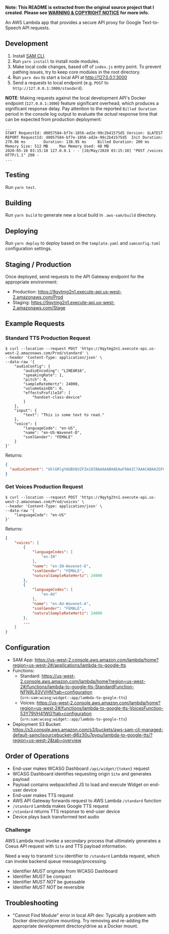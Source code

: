 **Note: This README is extracted from the original source project that I created. Please see [WARNING & COPYRIGHT NOTICE](https://github.com/GabeStah/portfolio-examples/#warning--copyright-notice) for more info.**

An AWS Lambda app that provides a secure API proxy for Google Text-to-Speech API requests.

## Development

1. Install [SAM CLI](https://docs.aws.amazon.com/serverless-application-model/latest/developerguide/serverless-sam-cli-install.html).
1. Run `yarn install` to install node modules.
1. Make local code changes, based off of `index.js` entry point. To prevent pathing issues, try to keep core modules in the root directory.
1. Run `yarn dev` to start a local API at http://127.0.0.1:3000
1. Send a requests to local endpoint (e.g. `POST` to `http://127.0.0.1:3000/standard`).

**NOTE**: Making requests against the local development API's Docker endpoint (`127.0.0.1:3000`) feature significant overhead, which produces a significant response delay. Pay attention to the reported `Billed Duration` period in the console log output to evaluate the _actual_ response time that can be expected from production deployment:

```
...
START RequestId: d0057584-bf7e-1856-ad2e-99c2b41575d5 Version: $LATEST
REPORT RequestId: d0057584-bf7e-1856-ad2e-99c2b41575d5  Init Duration: 270.06 ms        Duration: 138.95 ms     Billed Duration: 200 ms Memory Size: 512 MB     Max Memory Used: 48 MB
2020-05-10 03:15:10 127.0.0.1 - - [10/May/2020 03:15:10] "POST /voices HTTP/1.1" 200 -
...
```

## Testing

Run `yarn test`.

## Building

Run `yarn build` to generate new a local build in `.aws-sam/build` directory.

## Deploying

Run `yarn deploy` to deploy based on the `template.yaml` and `samconfig.toml` configuration settings.

## Staging / Production

Once deployed, send requests to the API Gateway endpoint for the appropriate environment:

- Production: https://9qytmg2n1.execute-api.us-west-2.amazonaws.com/Prod
- Staging: https://9qytmg2n1.execute-api.us-west-2.amazonaws.com/Stage

## Example Requests

### Standard TTS Production Request

```
$ curl --location --request POST 'https://9qytmg2n1.execute-api.us-west-2.amazonaws.com/Prod/standard' \
--header 'Content-Type: application/json' \
--data-raw '{
    "audioConfig": {
        "audioEncoding": "LINEAR16",
        "speakingRate": 1,
        "pitch": 0,
        "sampleRateHertz": 24000,
        "volumeGainDb": 0,
        "effectsProfileId": [
            "handset-class-device"
        ]
    },
    "input": {
        "text": "This is some text to read."
    },
    "voice": {
        "languageCode": "en-US",
        "name": "en-US-Wavenet-D",
        "ssmlGender": "FEMALE"
    }
}'
```

Returns:

```json
{
  "audioContent": "UklGRlgYAQBXQVZFZm10IBAAAAABAAEAwF0AAIC7AAACABAAZGF0[TRUNCATED]"
}
```

### Get Voices Production Request

```
$ curl --location --request POST 'https://9qytg2tn1.execute-api.us-west-2.amazonaws.com/Prod/voices' \
--header 'Content-Type: application/json' \
--data-raw '{
    "languageCode": "en-US"
}'
```

Returns:

```json
{
    "voices": [
        {
            "languageCodes": [
                "en-IN"
            ],
            "name": "en-IN-Wavenet-D",
            "ssmlGender": "FEMALE",
            "naturalSampleRateHertz": 24000
        },
        {
            "languageCodes": [
                "en-AU"
            ],
            "name": "en-AU-Wavenet-A",
            "ssmlGender": "FEMALE",
            "naturalSampleRateHertz": 24000
        },
        ...
    ]
}
```

## Configuration

- SAM App: https://us-west-2.console.aws.amazon.com/lambda/home?region=us-west-2#/applications/lambda-to-google-tts
- Functions:
  - Standard: https://us-west-2.console.aws.amazon.com/lambda/home?region=us-west-2#/functions/lambda-to-google-tts-StandardFunction-NFN9L93VVHN?tab=configuration (`srn:sam:wcasg:widget::app/lambda-to-google-tts`)
  - Voices: https://us-west-2.console.aws.amazon.com/lambda/home?region=us-west-2#/functions/lambda-to-google-tts-VoicesFunction-53Y79VH41WG?tab=configuration (`srn:sam:wcasg:widget::app/lambda-to-google-tts`)
- Deployment S3 Bucket: https://s3.console.aws.amazon.com/s3/buckets/aws-sam-cli-managed-default-samclisourcebucket-dl6z30u7pypu/lambda-to-google-tts/?region=us-west-2&tab=overview

## Order of Operations

- End-user makes WCASG Dashboard `/api/widget/{token}` request
- WCASG Dashboard identifies requesting origin `Site` and generates payload
- Payload contains webpackified JS to load and execute Widget on end-user device
- End-user makes TTS request
- AWS API Gateway forwards request to AWS Lambda `/standard` function
- `/standard` Lambda makes Google TTS request
- `/standard` returns TTS response to end-user device
- Device plays back transformed text audio

### Challenge

AWS Lambda must invoke a secondary process that ultimately generates a Coeus API request with `Site` and TTS payload information.

Need a way to transmit `Site` identifier to `/standard` Lambda request, which can invoke backend queue message/processing.

- Identifier _MUST_ originate from WCASG Dashboard
- Identifier _MUST_ be compact
- Identifier _MUST NOT_ be guessable
- Identifier _MUST NOT_ be reversible

## Troubleshooting

- "Cannot Find Module" error in local API dev: Typically a problem with Docker directory/drive mounting. Try removing and re-adding the appropriate development directory/drive as a Docker mount.
